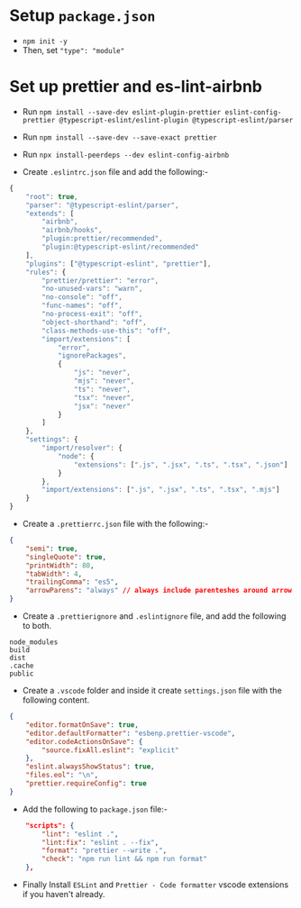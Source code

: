 # Setup `package.json`

-   `npm init -y`
-   Then, set `"type": "module"`

# Set up prettier and es-lint-airbnb

-   Run `npm install --save-dev eslint-plugin-prettier eslint-config-prettier @typescript-eslint/eslint-plugin @typescript-eslint/parser`
-   Run `npm install --save-dev --save-exact prettier`
-   Run `npx install-peerdeps --dev eslint-config-airbnb`

-   Create `.eslintrc.json` file and add the following:-

```js
{
    "root": true,
    "parser": "@typescript-eslint/parser",
    "extends": [
        "airbnb",
        "airbnb/hooks",
        "plugin:prettier/recommended",
        "plugin:@typescript-eslint/recommended"
    ],
    "plugins": ["@typescript-eslint", "prettier"],
    "rules": {
        "prettier/prettier": "error",
        "no-unused-vars": "warn",
        "no-console": "off",
        "func-names": "off",
        "no-process-exit": "off",
        "object-shorthand": "off",
        "class-methods-use-this": "off",
        "import/extensions": [
            "error",
            "ignorePackages",
            {
                "js": "never",
                "mjs": "never",
                "ts": "never",
                "tsx": "never",
                "jsx": "never"
            }
        ]
    },
    "settings": {
        "import/resolver": {
            "node": {
                "extensions": [".js", ".jsx", ".ts", ".tsx", ".json"]
            }
        },
        "import/extensions": [".js", ".jsx", ".ts", ".tsx", ".mjs"]
    }
}

```

-   Create a `.prettierrc.json` file with the following:-

```json
{
    "semi": true,
    "singleQuote": true,
    "printWidth": 80,
    "tabWidth": 4,
    "trailingComma": "es5",
    "arrowParens": "always" // always include parenteshes around arrow function parameteres
}
```

-   Create a `.prettierignore` and `.eslintignore` file, and add the following to both.

```
node_modules
build
dist
.cache
public
```

-   Create a `.vscode` folder and inside it create `settings.json` file with the following content.

```json
{
    "editor.formatOnSave": true,
    "editor.defaultFormatter": "esbenp.prettier-vscode",
    "editor.codeActionsOnSave": {
        "source.fixAll.eslint": "explicit"
    },
    "eslint.alwaysShowStatus": true,
    "files.eol": "\n",
    "prettier.requireConfig": true
}
```

-   Add the following to `package.json` file:-

```json
    "scripts": {
        "lint": "eslint .",
        "lint:fix": "eslint . --fix",
        "format": "prettier --write .",
        "check": "npm run lint && npm run format"
    },
```

-   Finally Install `ESLint` and `Prettier - Code formatter` vscode extensions if you haven't already.
